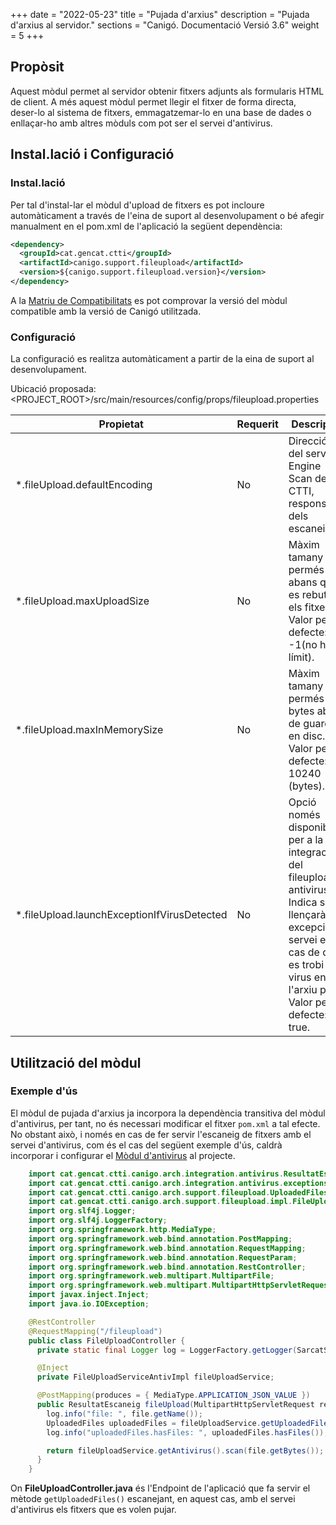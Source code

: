 +++
date        = "2022-05-23"
title       = "Pujada d'arxius"
description = "Pujada d'arxius al servidor."
sections    = "Canigó. Documentació Versió 3.6"
weight      = 5
+++

## Propòsit

Aquest mòdul permet al servidor obtenir fitxers adjunts als formularis HTML de client. A més aquest mòdul permet llegir el fitxer de forma directa, deser-lo al sistema de fitxers, emmagatzemar-lo en una base de dades o enllaçar-ho amb altres mòduls com pot ser el servei d'antivirus.

## Instal.lació i Configuració

### Instal.lació

Per tal d'instal-lar el mòdul d'upload de fitxers es pot incloure automàticament a través de l'eina de suport al desenvolupament o bé afegir manualment en el pom.xml de l'aplicació la següent dependència:

```xml
<dependency>
  <groupId>cat.gencat.ctti</groupId>
  <artifactId>canigo.support.fileupload</artifactId>
  <version>${canigo.support.fileupload.version}</version>
</dependency>
```

A la [Matriu de Compatibilitats](/canigo-download-related/matrius-compatibilitats/canigo-36/) es pot comprovar la versió del mòdul compatible amb la versió de Canigó utilitzada.

### Configuració

La configuració es realitza automàticament a partir de la eina de suport al desenvolupament.

Ubicació proposada: <PROJECT_ROOT>/src/main/resources/config/props/fileupload.properties

Propietat | Requerit | Descripció
--------- | -------- | ----------
*.fileUpload.defaultEncoding | No | Direcció IP del servidor Engine Scan del CTTI, responsable dels escaneigs.
*.fileUpload.maxUploadSize   | No | Màxim tamany permés abans que es rebutgin els fitxers. Valor per defecte: -1(no hi ha límit).
*.fileUpload.maxInMemorySize | No | Màxim tamany permés en bytes abans de guardar en disc. Valor per defecte: 10240 (bytes).
*.fileUpload.launchExceptionIfVirusDetected | No | Opció només disponible per a la integració del fileupload i antivirus. Indica si es llençarà una excepció al servei en el cas de que es trobi un virus en l'arxiu pujat. Valor per defecte: true.

## Utilització del mòdul

### Exemple d'ús

El mòdul de pujada d'arxius ja incorpora la dependència transitiva del mòdul d'antivirus, per tant, no és necessari
modificar el fitxer `pom.xml` a tal efecte. No obstant això, i només en cas de fer servir l'escaneig de fitxers amb el servei
d'antivirus, com és el cas del següent exemple d'ús, caldrà incorporar i configurar el
[Mòdul d'antivirus](/plataformes/canigo/documentacio-per-versions/3.6LTS/3.6.5/moduls/moduls-integracio/modul-antivirus/)
al projecte.

```java
    import cat.gencat.ctti.canigo.arch.integration.antivirus.ResultatEscaneig;
    import cat.gencat.ctti.canigo.arch.integration.antivirus.exceptions.AntivirusException;
    import cat.gencat.ctti.canigo.arch.support.fileupload.UploadedFiles;
    import cat.gencat.ctti.canigo.arch.support.fileupload.impl.FileUploadServiceAntivImpl;
    import org.slf4j.Logger;
    import org.slf4j.LoggerFactory;
    import org.springframework.http.MediaType;
    import org.springframework.web.bind.annotation.PostMapping;
    import org.springframework.web.bind.annotation.RequestMapping;
    import org.springframework.web.bind.annotation.RequestParam;
    import org.springframework.web.bind.annotation.RestController;
    import org.springframework.web.multipart.MultipartFile;
    import org.springframework.web.multipart.MultipartHttpServletRequest;
    import javax.inject.Inject;
    import java.io.IOException;

    @RestController
    @RequestMapping("/fileupload")
    public class FileUploadController {
      private static final Logger log = LoggerFactory.getLogger(SarcatService.class);

      @Inject
      private FileUploadServiceAntivImpl fileUploadService;

      @PostMapping(produces = { MediaType.APPLICATION_JSON_VALUE })
      public ResultatEscaneig fileUpload(MultipartHttpServletRequest request, @RequestParam MultipartFile file) throws IOException, AntivirusException {
        log.info("file: ", file.getName());
        UploadedFiles uploadedFiles = fileUploadService.getUploadedFiles(request, file.getName());
        log.info("uploadedFiles.hasFiles: ", uploadedFiles.hasFiles());

        return fileUploadService.getAntivirus().scan(file.getBytes());
      }
    }
```

On **FileUploadController.java** és l'Endpoint de l'aplicació que fa servir el mètode `getUploadedFiles()` escanejant, en
aquest cas, amb el servei d'antivirus els fitxers que es volen pujar.